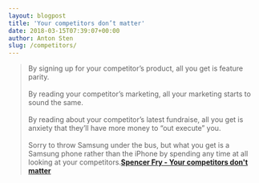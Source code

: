 ```yaml
---
layout: blogpost
title: 'Your competitors don’t matter'
date: 2018-03-15T07:39:07+00:00
author: Anton Sten
slug: /competitors/
---
```


>By signing up for your competitor’s product, all you get is feature parity.
<br /><br />
By reading your competitor’s marketing, all your marketing starts to sound the same.
<br /><br />
By reading about your competitor’s latest fundraise, all you get is anxiety that they’ll have more money to “out execute” you.
<br /><br />
Sorry to throw Samsung under the bus, but what you get is a Samsung phone rather than the iPhone by spending any time at all looking at your competitors.**[Spencer Fry - Your competitors don't matter](http://www.spencerfry.com/your-competitors-don-t-matter)**
